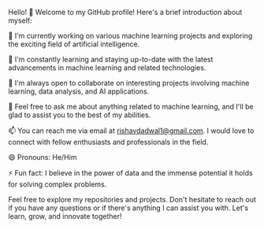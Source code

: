 
Hello! 👋 Welcome to my GitHub profile! Here's a brief introduction about myself:

🔭 I'm currently working on various machine learning projects and exploring the exciting field of artificial intelligence.

🌱 I'm constantly learning and staying up-to-date with the latest advancements in machine learning and related technologies.

👯 I'm always open to collaborate on interesting projects involving machine learning, data analysis, and AI applications.

💬 Feel free to ask me about anything related to machine learning, and I'll be glad to assist you to the best of my abilities.

📫 You can reach me via email at rishavdadwal1@gmail.com. I would love to connect with fellow enthusiasts and professionals in the field.

😄 Pronouns: He/Him

⚡ Fun fact: I believe in the power of data and the immense potential it holds for solving complex problems.

Feel free to explore my repositories and projects. Don't hesitate to reach out if you have any questions or if there's anything I can assist you with. Let's learn, grow, and innovate together!

